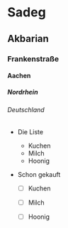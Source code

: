 # Sadeg

## Akbarian

### Frankenstraße

#### Aachen

##### Nordrhein

###### Deutschland

- Die Liste
  - Kuchen
  - Milch
  - Hoonig
  
- Schon gekauft
  - [ ] Kuchen
  - [ ] Milch
  - [ ] Hoonig

